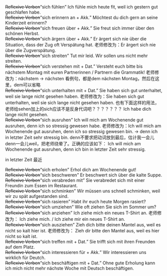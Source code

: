 <div class="QSA"><S>Reflexive Verben</S><Q>sich fühlen</Q><A>
Ich fühle mich heute fit, weil ich gestern gut geschlafen habe.
</A></div>
<div class="QSA"><S>Reflexive Verben</S><Q>sich erinnern an + Akk.</Q><A>
Möchtest du dich gern an seine Kinderzeit erinnern?
</A></div>
<div class="QSA"><S>Reflexive Verben</S><Q>sich freuen über + Akk.</Q><A>
Sie freut sich immer über den schönen Herbst.
</A></div>
<div class="QSA"><S>Reflexive Verben</S><Q>sich ärgern über + Akk.</Q><A>
Er ärgert sich nie über die Situation, dass der Zug oft Verspätung hat.
老师修改为：Er ärgert sich nie über die Zugverspätung.
</A></div>
<div class="QSA"><S>Reflexive Verben</S><Q>sich streiten</Q><A>
Tut mir leid. Wir sollen uns nicht mehr streiten. 
</A></div>
<div class="QSA"><S>Reflexive Verben</S><Q>sich verstehen mit + Dat.</Q><A>
Versteht euch bitte bis nächstem Montag mit euren Partnerinnen / Partnern die Grammatik!
老师修改为：nächstem -> nächsten
看例句，都是dem nächsten Montag，然后在这里，dem可以省略
</A></div>
<div class="QSA"><S>Reflexive Verben</S><Q>sich unterhalten mit + Dat.</Q><A>
Sie haben sich gut unterhaltet, weil sie lange nicht gesehen haben.
老师修改为：Sie haben sich gut unterhalten, weil sie sich lange nicht gesehen haben.
也有下面这样的用法，老师给sehen加上的sich应该不是反身代词吧？？？？？？？
Ich habe dich lange nicht gesehen.
</A></div>
<div class="QSA"><S>Reflexive Verben</S><Q>sich ausruhen</Q><A>
Ich will mich am Wochenende gut ausruhen, denn ich so stressig gewesen habe.
老师修改为：Ich will mich am Wochenende gut ausruhen, denn ich so stressig gewesen bin. -> denn ich in letzter Zeit sehr stressig bin.
denn不要求把动词放到最后，估计我一会儿denn一会儿weil，把老师绕晕了。正确的应该如下：
Ich will mich am Wochenende gut ausruhen, denn ich bin in letzter Zeit sehr stressig.

in letzter Zeit 最近
</A></div>
<div class="QSA"><S>Reflexive Verben</S><Q>sich erholen</Q><A>
Erhol dich am Wochenende gut!
</A></div>
<div class="QSA"><S>Reflexive Verben</S><Q>sich beschweren</Q><A>
Er beschwert sich über die kalte Suppe.
</A></div>
<div class="QSA"><S>Reflexive Verben</S><Q>sich verabreden mit</Q><A>
Sie verabredet sich mit einer Freundin zum Essen im Restaurant.
</A></div>
<div class="QSA"><S>Reflexive Verben</S><Q>sich schminken</Q><A>
Wir müssen uns schnell schminken, weil wir zu spät aufgestanden sind.
</A></div>
<div class="QSA"><S>Reflexive Verben</S><Q>sich rasieren</Q><A>
Habt ihr euch heute Morgen rasiert?
</A></div>
<div class="QSA"><S>Reflexive Verben</S><Q>sich umziehen</Q><A>
Wie oft ziehen Sie sich im Sommer um?
</A></div>
<div class="QSA"><S>Reflexive Verben</S><Q>sich anziehen</Q><A>
Ich ziehe mich ein neues T-Shirt an.
老师修改为：
Ich ziehe mich. / Ich ziehe mir ein neues T-Shirt an.
</A></div>
<div class="QSA"><S>Reflexive Verben</S><Q>sich ausziehen</Q><A>
Zieh dich bitte deinen Mantel aus, weil es nicht so kalt hier ist.
老师修改为：
Zieh dir bitte den Mantel aus, weil es hier nicht so kalt ist.
</A></div>
<div class="QSA"><S>Reflexive Verben</S><Q>sich treffen mit + Dat.</Q><A>
Sie trifft sich mit ihren Freunden auf dem Platz.
</A></div>
<div class="QSA"><S>Reflexive Verben</S><Q>sich interessieren für + Akk.</Q><A>
Wir interessieren uns wirklich für Deutch.
</A></div>
<div class="QSA"><S>Reflexive Verben</S><Q>sich beschäftigen mit + Dat.</Q><A>
Ohne gute Erholung kann ich mich nicht mehr nächste Woche mit Deutsch beschäftigen.
</A></div>